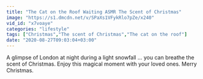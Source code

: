 ```yaml
---
title: "The Cat on the Roof Waiting ASMR The Scent of Christmas"
image: "https://s1.dmcdn.net/v/SPaXs1VFykRlo7pZe/x240"
vid_id: "x7voaye"
categories: "lifestyle"
tags: ["Christmas","The scent of Christmas","The cat on the roof"]
date: "2020-08-27T09:03:04+03:00"
---
```

A glimpse of London at night during a light snowfall ... you can breathe the scent of Christmas. Enjoy this magical moment with your loved ones. Merry Christmas.
